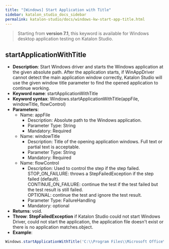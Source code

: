 ```yaml
---
title: "[Windows] Start Application with Title"
sidebar: katalon_studio_docs_sidebar
permalink: katalon-studio/docs/windows-kw-start-app-title.html
---
```

> Starting from **version 7.1**, this keyword is available for Windows desktop application testing on Katalon Studio.

## startApplicationWithTitle

* **Description**: Start Windows driver and starts the Windows application at the given absolute path.
After the application starts, if WinAppDriver cannot detect the main application window correctly, Katalon Studio will use the given window title parameter to find the opened application to continue working.
* **Keyword name**: startApplicationWithTitle
* **Keyword syntax**: Windows.startApplicationWithTitle(appFile, windowTitle, flowControl)
* **Parameters**:
  * Name: appFile
    * Description: Absolute path to the Windows application.
    * Parameter Type: String
    * Mandatory: Required
  * Name: windowTitle
    * Description: Title of the opening application windows. Full text or partial text is acceptable.
    * Parameter Type: String
    * Mandatory: Required
  * Name: flowControl
    * Description: Used to control the step if the step failed.\
        STOP_ON_FAILURE: throws a StepFailedException if the step failed (default).\
        CONTINUE_ON_FAILURE: continue the test if the test failed but the test result is still failed.\
        OPTIONAL: continue the test and ignore the test result.
    * Parameter Type: FailureHandling
    * Mandatory: optional
* **Returns**: void.
* **Throw**: **StepFailedException** if Katalon Studio could not start Windows Driver, could not start the application, the application file doesn't exist or there is no application matches.object.
* **Example**:

``` groovy
Windows.startApplicationWithTitle('C:\\Program Files\\Microsoft Office\\root\\Office16\\EXCEL.exe', 'Excel')
```

